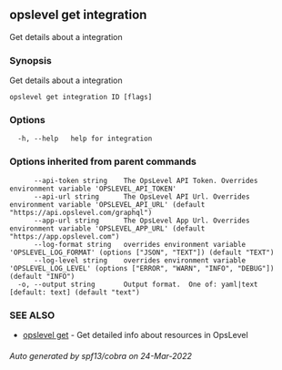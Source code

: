 ## opslevel get integration

Get details about a integration

### Synopsis

Get details about a integration

```
opslevel get integration ID [flags]
```

### Options

```
  -h, --help   help for integration
```

### Options inherited from parent commands

```
      --api-token string    The OpsLevel API Token. Overrides environment variable 'OPSLEVEL_API_TOKEN'
      --api-url string      The OpsLevel API Url. Overrides environment variable 'OPSLEVEL_API_URL' (default "https://api.opslevel.com/graphql")
      --app-url string      The OpsLevel App Url. Overrides environment variable 'OPSLEVEL_APP_URL' (default "https://app.opslevel.com")
      --log-format string   overrides environment variable 'OPSLEVEL_LOG_FORMAT' (options ["JSON", "TEXT"]) (default "TEXT")
      --log-level string    overrides environment variable 'OPSLEVEL_LOG_LEVEL' (options ["ERROR", "WARN", "INFO", "DEBUG"]) (default "INFO")
  -o, --output string       Output format.  One of: yaml|text [default: text] (default "text")
```

### SEE ALSO

* [opslevel get](opslevel_get.md)	 - Get detailed info about resources in OpsLevel

###### Auto generated by spf13/cobra on 24-Mar-2022
